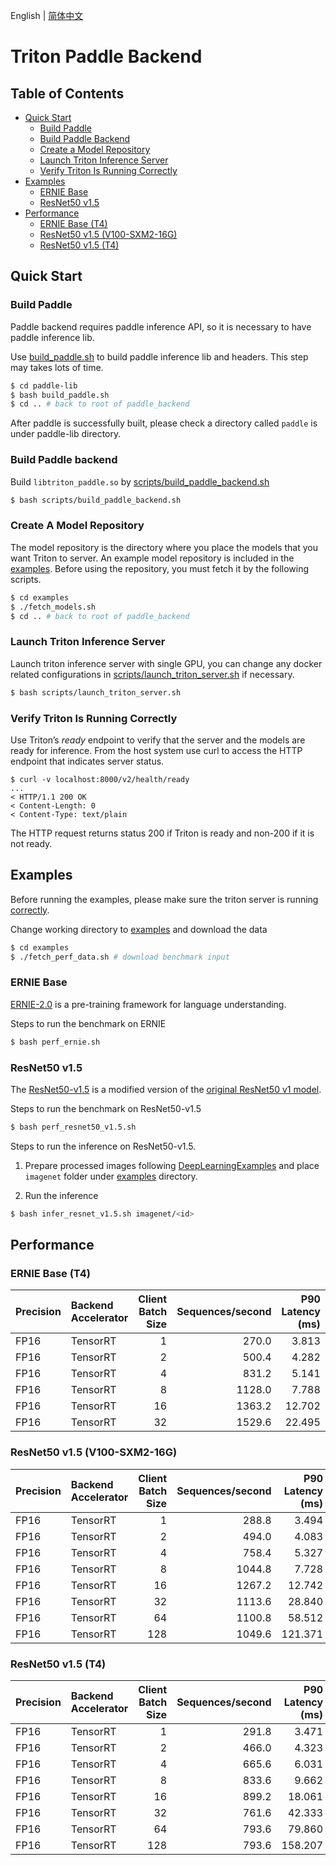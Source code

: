 <!--
# Copyright (c) 2021, NVIDIA CORPORATION. All rights reserved.
#
# Redistribution and use in source and binary forms, with or without
# modification, are permitted provided that the following conditions
# are met:
#  * Redistributions of source code must retain the above copyright
#    notice, this list of conditions and the following disclaimer.
#  * Redistributions in binary form must reproduce the above copyright
#    notice, this list of conditions and the following disclaimer in the
#    documentation and/or other materials provided with the distribution.
#  * Neither the name of NVIDIA CORPORATION nor the names of its
#    contributors may be used to endorse or promote products derived
#    from this software without specific prior written permission.
#
# THIS SOFTWARE IS PROVIDED BY THE COPYRIGHT HOLDERS ``AS IS'' AND ANY
# EXPRESS OR IMPLIED WARRANTIES, INCLUDING, BUT NOT LIMITED TO, THE
# IMPLIED WARRANTIES OF MERCHANTABILITY AND FITNESS FOR A PARTICULAR
# PURPOSE ARE DISCLAIMED.  IN NO EVENT SHALL THE COPYRIGHT OWNER OR
# CONTRIBUTORS BE LIABLE FOR ANY DIRECT, INDIRECT, INCIDENTAL, SPECIAL,
# EXEMPLARY, OR CONSEQUENTIAL DAMAGES (INCLUDING, BUT NOT LIMITED TO,
# PROCUREMENT OF SUBSTITUTE GOODS OR SERVICES; LOSS OF USE, DATA, OR
# PROFITS; OR BUSINESS INTERRUPTION) HOWEVER CAUSED AND ON ANY THEORY
# OF LIABILITY, WHETHER IN CONTRACT, STRICT LIABILITY, OR TORT
# (INCLUDING NEGLIGENCE OR OTHERWISE) ARISING IN ANY WAY OUT OF THE USE
# OF THIS SOFTWARE, EVEN IF ADVISED OF THE POSSIBILITY OF SUCH DAMAGE.
-->
English | [简体中文](README_cn.md)

# Triton Paddle Backend

## Table of Contents

- [Quick Start](#quick-start)
    - [Build Paddle](#build-paddle)
    - [Build Paddle Backend](#build-paddle-backend)
    - [Create a Model Repository](#create-a-model-repository)
    - [Launch Triton Inference Server](#launch-triton-inference-server)
    - [Verify Triton Is Running Correctly](#verify-triton-is-running-correctly)
- [Examples](#examples)
    - [ERNIE Base](#ernie-base)
    - [ResNet50 v1.5](#resnet50-v15)
- [Performance](#performance)
    - [ERNIE Base (T4)](#ernie-base-t4)
    - [ResNet50 v1.5 (V100-SXM2-16G)](#resnet50-v15-v100-sxm2-16g)
    - [ResNet50 v1.5 (T4)](#resnet50-v15-t4)

## Quick Start

### Build Paddle
Paddle backend requires paddle inference API, so it is necessary to have paddle inference lib.

Use [build_paddle.sh](paddle-lib/build_paddle.sh) to build paddle inference lib and headers. This step may takes lots of time.

```bash
$ cd paddle-lib
$ bash build_paddle.sh
$ cd .. # back to root of paddle_backend
```

After paddle is successfully built, please check a directory called ``paddle`` is under paddle-lib directory.

### Build Paddle backend
Build ``libtriton_paddle.so`` by [scripts/build_paddle_backend.sh](scripts/build_paddle_backend.sh)

```bash
$ bash scripts/build_paddle_backend.sh
```

### Create A Model Repository

The model repository is the directory where you
place the models that you want Triton to server. An example model
repository is included in the [examples](examples). Before using the repository,
you must fetch it by the following scripts.

```bash
$ cd examples
$ ./fetch_models.sh
$ cd .. # back to root of paddle_backend
```

### Launch Triton Inference Server

Launch triton inference server with single GPU, you can change any docker related configurations in [scripts/launch_triton_server.sh](scripts/launch_triton_server.sh) if necessary.

```bash
$ bash scripts/launch_triton_server.sh
```

### Verify Triton Is Running Correctly

Use Triton’s *ready* endpoint to verify that the server and the models
are ready for inference. From the host system use curl to access the
HTTP endpoint that indicates server status.

```
$ curl -v localhost:8000/v2/health/ready
...
< HTTP/1.1 200 OK
< Content-Length: 0
< Content-Type: text/plain
```

The HTTP request returns status 200 if Triton is ready and non-200 if
it is not ready.

## Examples

Before running the examples, please make sure the triton server is running [correctly](#verify-triton-is-running-correctly).

Change working directory to [examples](examples) and download the data
```bash
$ cd examples
$ ./fetch_perf_data.sh # download benchmark input
```

### ERNIE Base
[ERNIE-2.0](https://github.com/PaddlePaddle/ERNIE) is a pre-training framework for language understanding.

Steps to run the benchmark on ERNIE
```bash
$ bash perf_ernie.sh
```

### ResNet50 v1.5
The [ResNet50-v1.5](https://ngc.nvidia.com/catalog/resources/nvidia:resnet_50_v1_5_for_pytorch) is a modified version of the [original ResNet50 v1 model](https://arxiv.org/abs/1512.03385).

Steps to run the benchmark on ResNet50-v1.5
```bash
$ bash perf_resnet50_v1.5.sh
```

Steps to run the inference on ResNet50-v1.5.

1. Prepare processed images following [DeepLearningExamples](https://github.com/NVIDIA/DeepLearningExamples/tree/master/PyTorch/Classification/ConvNets/triton/resnet50#quick-start-guide) and place ``imagenet`` folder under [examples](examples) directory.

2. Run the inference

```bash
$ bash infer_resnet_v1.5.sh imagenet/<id>
```

## Performance

### ERNIE Base (T4)

| Precision   | Backend Accelerator  |   Client Batch Size |   Sequences/second |   P90 Latency (ms) |   P95 Latency (ms) |   P99 Latency (ms) |   Avg Latency (ms) |
|:------------|:---------------------|--------------------:|--------------------:|--------------:|--------------:|--------------:|--------------:|
| FP16        | TensorRT             |                   1 |               270.0 |         3.813 |         3.846 |         4.007 |         3.692 |
| FP16        | TensorRT             |                   2 |               500.4 |         4.282 |         4.332 |         4.709 |         3.980 |
| FP16        | TensorRT             |                   4 |               831.2 |         5.141 |         5.242 |         5.569 |         4.797 |
| FP16        | TensorRT             |                   8 |              1128.0 |         7.788 |         7.949 |         8.255 |         7.089 |
| FP16        | TensorRT             |                  16 |              1363.2 |        12.702 |        12.993 |        13.507 |        11.738 |
| FP16        | TensorRT             |                  32 |              1529.6 |        22.495 |        22.817 |        24.634 |        20.901 |

### ResNet50 v1.5 (V100-SXM2-16G)

| Precision   | Backend Accelerator  |   Client Batch Size |   Sequences/second |   P90 Latency (ms) |   P95 Latency (ms) |   P99 Latency (ms) |   Avg Latency (ms) |
|:------------|:---------------------|--------------------:|--------------------:|--------------:|--------------:|--------------:|--------------:|
| FP16        | TensorRT             |                   1 |               288.8 |         3.494 |         3.524 |         3.608 |         3.462 |
| FP16        | TensorRT             |                   2 |               494.0 |         4.083 |         4.110 |         4.208 |         4.047 |
| FP16        | TensorRT             |                   4 |               758.4 |         5.327 |         5.359 |         5.460 |         5.273 |
| FP16        | TensorRT             |                   8 |              1044.8 |         7.728 |         7.770 |         7.949 |         7.658 |
| FP16        | TensorRT             |                  16 |              1267.2 |        12.742 |        12.810 |        13.883 |        12.647 |
| FP16        | TensorRT             |                  32 |              1113.6 |        28.840 |        29.044 |        30.357 |        28.641 |
| FP16        | TensorRT             |                  64 |              1100.8 |        58.512 |        58.642 |        59.967 |        58.251 |
| FP16        | TensorRT             |                 128 |              1049.6 |       121.371 |       121.834 |       123.371 |       119.991 |

### ResNet50 v1.5 (T4)
| Precision   | Backend Accelerator  |   Client Batch Size |   Sequences/second |   P90 Latency (ms) |   P95 Latency (ms) |   P99 Latency (ms) |   Avg Latency (ms) |
|:------------|:---------------------|--------------------:|--------------------:|--------------:|--------------:|--------------:|--------------:|
| FP16        | TensorRT             |                   1 |               291.8 |         3.471 |         3.489 |         3.531 |         3.427 |
| FP16        | TensorRT             |                   2 |               466.0 |         4.323 |         4.336 |         4.382 |         4.288 |
| FP16        | TensorRT             |                   4 |               665.6 |         6.031 |         6.071 |         6.142 |         6.011 |
| FP16        | TensorRT             |                   8 |               833.6 |         9.662 |         9.684 |         9.767 |         9.609 |
| FP16        | TensorRT             |                  16 |               899.2 |        18.061 |        18.208 |        18.899 |        17.748 |
| FP16        | TensorRT             |                  32 |               761.6 |        42.333 |        43.456 |        44.167 |        41.740 |
| FP16        | TensorRT             |                  64 |               793.6 |        79.860 |        80.410 |        80.807 |        79.680 |
| FP16        | TensorRT             |                 128 |               793.6 |       158.207 |       158.278 |       158.643 |       157.543 |
